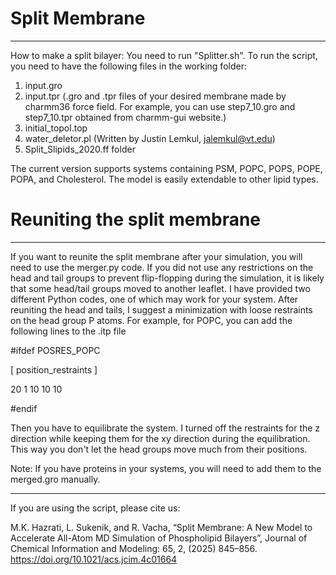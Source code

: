 # Split Membrane

***
How to make a split bilayer:
You need to run "Splitter.sh".
To run the script, you need to have the following files in the working folder: 
1. input.gro 
2. input.tpr
    (.gro and .tpr files of your desired membrane made by charmm36 force field. 
    For example, you can use step7_10.gro and step7_10.tpr obtained from charmm-gui website.)                                      
3. initial_topol.top                                                                                      
4. water_deletor.pl (Written by Justin Lemkul, jalemkul@vt.edu)                                           
5. Split_Slipids_2020.ff folder
                                                                      
The current version supports systems containing PSM, POPC, POPS, POPE, POPA, and Cholesterol.
The model is easily extendable to other lipid types.


# Reuniting the split membrane

***
If you want to reunite the split membrane after your simulation, you will need to use the merger.py code. If you did not use any restrictions on the head and tail groups to prevent flip-flopping during the simulation, it is likely that some head/tail groups moved to another leaflet. I have provided two different Python codes, one of which may work for your system. 
After reuniting the head and tails, I suggest a minimization with loose restraints on the head group P atoms. For example, for POPC, you can add the following lines to the .itp file

#ifdef POSRES_POPC

[ position_restraints ]

20     1     10     10     10

#endif

Then you have to equilibrate the system. I turned off the restraints for the z direction while keeping them for the xy direction during the equilibration. This way you don't let the head groups move much from their positions.

Note: If you have proteins in your systems, you will need to add them to the merged.gro manually.


***
If you are using the script, please cite us:                                            
                                                                                                       
M.K. Hazrati, L. Sukenik, and R. Vacha, “Split Membrane: A New Model to Accelerate All-Atom MD Simulation of Phospholipid Bilayers”, Journal of Chemical Information and Modeling: 65, 2, (2025) 845–856. https://doi.org/10.1021/acs.jcim.4c01664 
